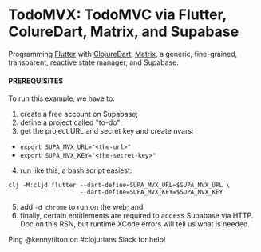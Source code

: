 # TodoMVX: TodoMVC via Flutter, ColureDart, Matrix, and Supabase

Programming [Flutter](https://flutter.dev/?gclid=CjwKCAjwwdWVBhA4EiwAjcYJEEoxUuE14sd2MGLJW35qeuJynmTRjqpUL3SbIUhOiS4TihjyZ9iTVRoCJkoQAvD_BwE&gclsrc=aw.ds) with [ClojureDart](https://github.com/Tensegritics/ClojureDart), [Matrix](https://github.com/kennytilton/matrix), a generic, fine-grained, transparent, reactive state manager, and Supabase.

#### PREREQUISITES

To run this example, we have to:
1. create a free account on Supabase;
2. define a project called "to-do";
3. get the project URL and secret key and create nvars:
* `export SUPA_MVX_URL="<the-url>"`
* `export SUPA_MVX_KEY="<the-secret-key>"`
4. run like this, a bash script easiest:
```
clj -M:cljd flutter --dart-define=SUPA_MVX_URL=$SUPA_MVX_URL \
                    --dart-define=SUPA_MVX_KEY=$SUPA_MVX_KEY 
```
5. add `-d chrome` to run on the web; and
6. finally, certain entitlements are required to access Supabase via HTTP. Doc on this RSN, but runtime XCode errors will tell us what is needed.

Ping @kennytilton on #clojurians Slack for help!
